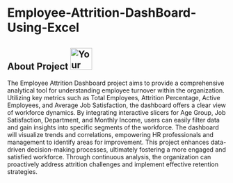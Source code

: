 # Employee-Attrition-DashBoard-Using-Excel
## About Project <img src ="(https://github.com/user-attachments/assets/11180e15-e182-4c2d-ad17-daeffb9db664" width="50" height="50" alt="Your Image">

The Employee Attrition Dashboard project aims to provide a comprehensive analytical tool for understanding employee turnover within the organization. Utilizing key metrics such as Total Employees, Attrition Percentage, Active Employees, and Average Job Satisfaction, the dashboard offers a clear view of workforce dynamics. By integrating interactive slicers for Age Group, Job Satisfaction, Department, and Monthly Income, users can easily filter data and gain insights into specific segments of the workforce. The dashboard will visualize trends and correlations, empowering HR professionals and management to identify areas for improvement. This project enhances data-driven decision-making processes, ultimately fostering a more engaged and satisfied workforce. Through continuous analysis, the organization can proactively address attrition challenges and implement effective retention strategies.
